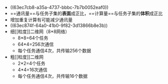 - ((63ec7cb8-a35a-4737-bbbc-7b7b0052eaf0))
- ==通讯量==与任务子集的**表面**成正比，==计算量==与任务子集的**体积**成正比
- 增加重复计算有可能减少通讯量
- ((63ec874f-64a0-41b0-9f82-3d13866b8e3b))
- 细[[粒度]]二维网（8*8网络）
	- 8*8=64个任务
	- 64*4=256次通信
	- 每个任务通信4次，共传输256个数据
- 粗[[粒度]]二维网
	- 2*2=4个任务
	- 4*4=16次通信
	- 每个任务通信4次，共传输16个数据